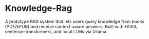 # Knowledge-Rag
A prototype RAG system that lets users query knowledge from books (PDF/EPUB) and receive context-aware answers. Built with FAISS, sentence-transformers, and local LLMs via Ollama.
